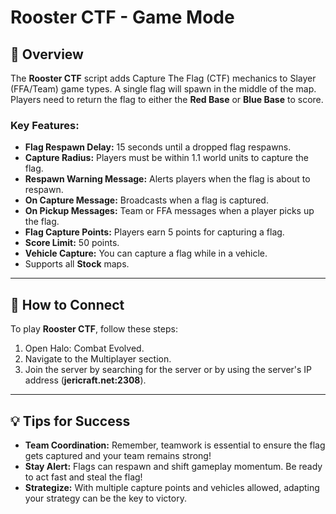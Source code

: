 # Rooster CTF - Game Mode

## 📝 Overview

The **Rooster CTF** script adds Capture The Flag (CTF) mechanics to Slayer (FFA/Team) game types. A single flag will
spawn in the middle of the map. Players need to return the flag to either the **Red Base** or **Blue Base** to score.

### Key Features:

- **Flag Respawn Delay:** 15 seconds until a dropped flag respawns.
- **Capture Radius:** Players must be within 1.1 world units to capture the flag.
- **Respawn Warning Message:** Alerts players when the flag is about to respawn.
- **On Capture Message:** Broadcasts when a flag is captured.
- **On Pickup Messages:** Team or FFA messages when a player picks up the flag.
- **Flag Capture Points:** Players earn 5 points for capturing a flag.
- **Score Limit:** 50 points.
- **Vehicle Capture:** You can capture a flag while in a vehicle.
- Supports all **Stock** maps.

---

## 📡 How to Connect

To play **Rooster CTF**, follow these steps:

1. Open Halo: Combat Evolved.
2. Navigate to the Multiplayer section.
3. Join the server by searching for the server or by using the server's IP address (**jericraft.net:2308**).

---

## 💡 Tips for Success

- **Team Coordination:** Remember, teamwork is essential to ensure the flag gets captured and your team remains strong!
- **Stay Alert:** Flags can respawn and shift gameplay momentum. Be ready to act fast and steal the flag!
- **Strategize:** With multiple capture points and vehicles allowed, adapting your strategy can be the key to victory.
